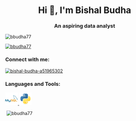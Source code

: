<h1 align="center">Hi 👋, I'm Bishal Budha</h1>
<h3 align="center">An aspiring data analyst</h3>

<p align="left"> <img src="https://komarev.com/ghpvc/?username=bbudha77&label=Profile%20views&color=0e75b6&style=flat" alt="bbudha77" /> </p>

<p align="left"> <a href="https://github.com/ryo-ma/github-profile-trophy"><img src="https://github-profile-trophy.vercel.app/?username=bbudha77" alt="bbudha77" /></a> </p>

<h3 align="left">Connect with me:</h3>
<p align="left">
<a href="https://linkedin.com/in/bishal-budha-a51965302" target="blank"><img align="center" src="https://raw.githubusercontent.com/rahuldkjain/github-profile-readme-generator/master/src/images/icons/Social/linked-in-alt.svg" alt="bishal-budha-a51965302" height="30" width="40" /></a>
</p>

<h3 align="left">Languages and Tools:</h3>
<p align="left"> <a href="https://cdn.dribbble.com/users/489311/screenshots/6691380/excel-icons-animation.gif"
"height="40"/>
</a> 
  <a href="https://www.mysql.com/" target="_blank" rel="noreferrer"> <img src="https://raw.githubusercontent.com/devicons/devicon/master/icons/mysql/mysql-original-wordmark.svg" alt="mysql" width="40" height="40"/> </a> <a href="https://www.python.org" target="_blank" rel="noreferrer"> <img src="https://raw.githubusercontent.com/devicons/devicon/master/icons/python/python-original.svg" alt="python" width="40" height="40"/> </a> </p>

<p>&nbsp;<img align="center" src="https://github-readme-stats.vercel.app/api?username=bbudha77&show_icons=true&locale=en" alt="bbudha77" /></p>
